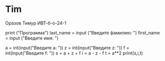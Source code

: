 # Tim
Оразов Тимур ИВТ-б-о-24-1

print ("Программа")
last_name = input ("Введите фамилию: ")
first_name = input ("Введите имя: ")

a = int(input("Введите а: "))
z = int(input("Введите z: "))
f = int(input("Введите f: "))
s = a + z + f
i = a - z - f
t = a**2
print(s,i,t)